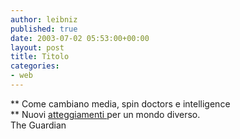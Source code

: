 ```yaml
---
author: leibniz
published: true
date: 2003-07-02 05:53:00+00:00
layout: post
title: Titolo
categories:
- web
---
```


 **   Come cambiano media, spin doctors e intelligence   
** Nuovi  [ atteggiamenti ](http://media.guardian.co.uk/iraqandthemedia/story/0,12823,989098,00.html)per un mondo diverso.   
The Guardian
